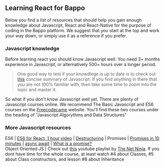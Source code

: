 ## Learning React for Bappo

Below you find a list of resources that should help you gain enough knowledge about Javascript, React and React-Native for the purpose of coding in the Bappo platform.
We suggest that you start at the top and work your way down, or simply use it as a reference if you prefer.

### Javascript knowledge
Before learning react you should know Javascript well. You need 3+ months experience in Javascript, or alternatively 500+ hours over a longer period. 

> One good way to test if your knowdlege is up to date is to check out [this](https://developer.mozilla.org/en-US/docs/Web/JavaScript/A_re-introduction_to_JavaScript) concise summary of Javascript. If you find anything in there that you are not 100% familiar with, then take some time to zoom into the topic and master it.

So what if you don't know Javascript well yet.
There are plenty of Javascript courses online. We recommend The Basic Javascript and ES6 courses on the [Freecodecamp](https://www.freecodecamp.org/learn) website.  You'll find these two courses under the heading of "Javascript Algorythms and Data Structures"

### More Javascript resources
ES6         | [ES6 for React, 1 hour video](https://www.youtube.com/watch?v=NCwa_xi0Uuc&t=109s) 
            | [Destructuring](https://developer.mozilla.org/en-US/docs/Web/JavaScript/Reference/Operators/Destructuring_assignment)
            | 
Promises    | [Promises in 10 minutes](https://www.youtube.com/watch?v=DHvZLI7Db8E)
            | [async await](https://www.youtube.com/watch?v=DHvZLI7Db8E)
            | [What is a promise?](https://medium.com/javascript-scene/master-the-javascript-interview-what-is-a-promise-27fc71e77261)   
Object Oriented JS | Check out [this](https://www.youtube.com/playlist?list=PL4cUxeGkcC9i5yvDkJgt60vNVWffpblB7) youtube playlist by [The Net Ninja](https://www.youtube.com/channel/UCW5YeuERMmlnqo4oq8vwUpg). If you dont have time for the whole course, at least watch #4 about Classes, #5 about Class constructors, and lesson #8 about Inheritance

